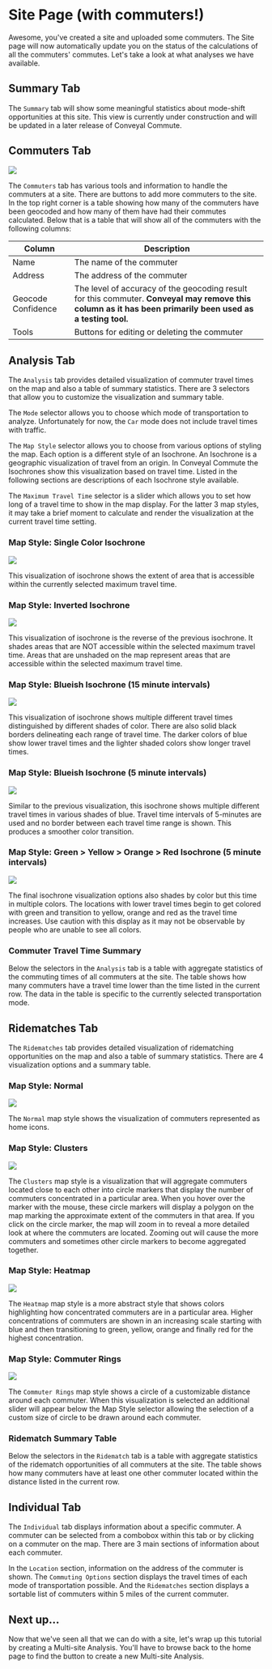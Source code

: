 # Site Page (with commuters!)

Awesome, you've created a site and uploaded some commuters.  The Site page will now automatically update you on the status of the calculations of all the commuters' commutes.  Let's take a look at what analyses we have available.

## Summary Tab

The `Summary` tab will show some meaningful statistics about mode-shift opportunities at this site.  This view is currently under construction and will be updated in a later release of Conveyal Commute.

## Commuters Tab

<img src="../../img/site-commuters.png" class="img-spotlight"/>

The `Commuters` tab has various tools and information to handle the commuters at a site.  There are buttons to add more commuters to the site.  In the top right corner is a table showing how many of the commuters have been geocoded and how many of them have had their commutes calculated.  Below that is a table that will show all of the commuters with the following columns:

| Column | Description |
|---|---|
| Name | The name of the commuter |
| Address | The address of the commuter |
| Geocode Confidence | The level of accuracy of the geocoding result for this commuter.  **Conveyal may remove this column as it has been primarily been used as a testing tool.** |
| Tools | Buttons for editing or deleting the commuter |

## Analysis Tab

The `Analysis` tab provides detailed visualization of commuter travel times on the map and also a table of summary statistics.  There are 3 selectors that allow you to customize the visualization and summary table.  

The `Mode` selector allows you to choose which mode of transportation to analyze.  Unfortunately for now, the `Car` mode does not include travel times with traffic.  

The `Map Style` selector allows you to choose from various options of styling the map.  Each option is a different style of an Isochrone.  An Isochrone is a geographic visualization of travel from an origin.  In Conveyal Commute the Isochrones show this visualization based on travel time.  Listed in the following sections are descriptions of each Isochrone style available.

The `Maximum Travel Time` selector is a slider which allows you to set how long of a travel time to show in the map display.  For the latter 3 map styles, it may take a brief moment to calculate and render the visualization at the current travel time setting.

### Map Style: Single Color Isochrone

<img src="../../img/isochrone-single-color.png" />

This visualization of isochrone shows the extent of area that is accessible within the currently selected maximum travel time.

### Map Style: Inverted Isochrone

<img src="../../img/isochrone-inverted.png" />

This visualization of isochrone is the reverse of the previous isochrone.  It shades areas that are NOT accessible within the selected maximum travel time.  Areas that are unshaded on the map represent areas that are accessible within the selected maximum travel time.

### Map Style: Blueish Isochrone (15 minute intervals)

<img src="../../img/isochrone-blueish-15.png" />

This visualization of isochrone shows multiple different travel times distinguished by different shades of color.  There are also solid black borders delineating each range of travel time.  The darker colors of blue show lower travel times and the lighter shaded colors show longer travel times.

### Map Style: Blueish Isochrone (5 minute intervals)

<img src="../../img/isochrone-blueish-5.png" />

Similar to the previous visualization, this isochrone shows multiple different travel times in various shades of blue.  Travel time intervals of 5-minutes are used and no border between each travel time range is shown.  This produces a smoother color transition.

### Map Style: Green > Yellow > Orange > Red Isochrone (5 minute intervals)

<img src="../../img/isochrone-green-red.png" />

The final isochrone visualization options also shades by color but this time in multiple colors.  The locations with lower travel times begin to get colored with green and transition to yellow, orange and red as the travel time increases.  Use caution with this display as it may not be observable by people who are unable to see all colors.

### Commuter Travel Time Summary

Below the selectors in the `Analysis` tab is a table with aggregate statistics of the commuting times of all commuters at the site.  The table shows how many commuters have a travel time lower than the time listed in the current row.  The data in the table is specific to the currently selected transportation mode.

## Ridematches Tab

The `Ridematches` tab provides detailed visualization of ridematching opportunities on the map and also a table of summary statistics.  There are 4 visualization options and a summary table.

### Map Style: Normal

<img src="../../img/ridematch-normal.png" />

The `Normal` map style shows the visualization of commuters represented as home icons.

### Map Style: Clusters

<img src="../../img/ridematch-cluster.png" />

The `Clusters` map style is a visualization that will aggregate commuters located close to each other into circle markers that display the number of commuters concentrated in a particular area.  When you hover over the marker with the mouse, these circle markers will display a polygon on the map marking the approximate extent of the commuters in that area.  If you click on the circle marker, the map will zoom in to reveal a more detailed look at where the commuters are located.  Zooming out will cause the more commuters and sometimes other circle markers to become aggregated together.

### Map Style: Heatmap

<img src="../../img/ridematch-heatmap.png" />

The `Heatmap` map style is a more abstract style that shows colors highlighting how concentrated commuters are in a particular area.  Higher concentrations of commuters are shown in an increasing scale starting with blue and then transitioning to green, yellow, orange and finally red for the highest concentration.

### Map Style: Commuter Rings

<img src="../../img/ridematch-rings.png" />

The `Commuter Rings` map style shows a circle of a customizable distance around each commuter.  When this visualization is selected an additional slider will appear below the Map Style selector allowing the selection of a custom size of circle to be drawn around each commuter.

### Ridematch Summary Table

Below the selectors in the `Ridematch` tab is a table with aggregate statistics of the ridematch opportunities of all commuters at the site.  The table shows how many commuters have at least one other commuter located within the distance listed in the current row.

## Individual Tab

The `Individual` tab displays information about a specific commuter.  A commuter can be selected from a combobox within this tab or by clicking on a commuter on the map.  There are 3 main sections of information about each commuter.

In the `Location` section, information on the address of the commuter is shown.  The `Commuting Options` section displays the travel times of each mode of transportation possible.  And the `Ridematches` section displays a sortable list of commuters within 5 miles of the current commuter.

## Next up...

Now that we've seen all that we can do with a site, let's wrap up this tutorial by creating a Multi-site Analysis.  You'll have to browse back to the home page to find the button to create a new Multi-site Analysis.
